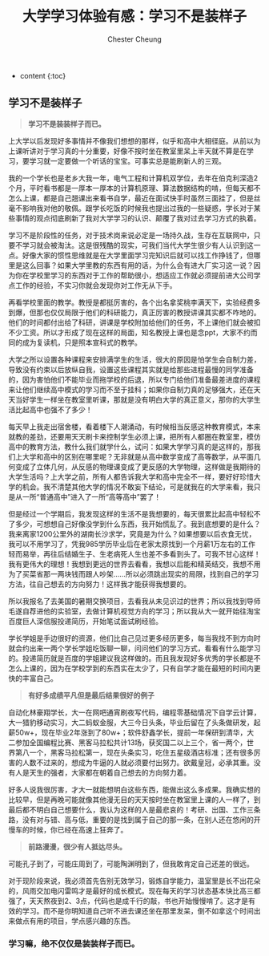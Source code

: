 ﻿---
layout: post
title:  "大学学习体验有感：学习不是装样子"
categories: thinking
tags: thinking
author: Chester Cheung
---

* content
{:toc}


## 学习不是装样子


> **学习不是装装样子而已。**



上大学以后发现好多事情并不像我们想想的那样，似乎和高中大相径庭。从前以为上课听讲对于学习真的十分重要，好像不按时坐在教室里呆上半天就不算是在学习，要学习就一定要做一个听话的宝宝。可事实总是能刷新人的三观。



我的一个学长也是老乡大我一年，电气工程和计算机双学位，去年在伯克利深造2个月，平时看书都是一厚本一厚本的计算机原理、算法数据结构的啃，但每天都不怎么上课，都是自己翘课出来看书自学，最近在面试快手时虽然三面挂了，但是丝毫不影响我对他的敬佩。跟学长吃饭的时候我也提出过我的一些疑惑，学长对于某些事情的观点彻底刷新了我对大学学习的认识、颠覆了我对过去学习方式的执着。



学习不是阶段性的任务，对于技术岗来说必定是一场持久战，生存在互联网中，只要不学习就会被淘汰。这是很残酷的现实，可我们当代大学生很少有人认识到这一点。好像大家的惯性思维就是在大学里面学习完知识后就可以找工作挣钱了，但哪里是这么回事？如果大学里教的东西有用的话，为什么会有进大厂实习这一说？因为你在学校里学习的东西对于工作的帮助很小，想适应工作就必须提前进大公司学点工作的经验，不实习你就会发现你对工作无从下手。



再看学校里面的教学。教授是都挺厉害的，各个出名拿奖桃李满天下，实验经费多到爆，但那也仅仅局限于他们的科研能力，真正厉害的教授讲课其实都不咋地的。他们的时间都付出给了科研，讲课是学校附加给他们的任务，不上课他们就会被扣不少工资。所以才形成了现在这样的局面，知名教授上课也是念ppt，大家不约而同的成为复读机，只是照本宣科式的教学。



大学之所以设置各种课程来安排满学生的生活，很大的原因是怕学生会自制力差，导致没有约束以后放纵自我，设置这些课程其实就是给那些进程最慢的同学准备的，因为害怕他们不能毕业而拖学校的后退，所以专门给他们准备最差进度的课程来让他们继续高中模式的学习而不至于挂科；如果你自制力真的足够强大，还在天天当好学生一样坐在教室里听课，那就是没有明白大学的真正意义，那你的大学生活比起高中也强不了多少！



每天早上我走出宿舍楼，看着楼下人潮涌动，有时候相当反感这种教育模式，本来就教的差劲，还要用天天刷卡来控制学生必须上课，把所有人都圈在教室里，模仿高中的教育方法，教什么我们就学什么，试问：如果大学学习真的是这样的，那我们上大学和高中的区别在哪里呢？无非就是从高中数学变成了高等数学，从平面几何变成了立体几何，从反感的物理课变成了更反感的大学物理，这样做是我期待的大学生活吗？上大学之前，所有人都告诉我大学和高中完全不一样，要好好珍惜大学的机会。我不清楚其他大学的情况不敢妄下结论，可是就我在的大学来看，我只是从一所“普通高中”进入了一所“高等高中”罢了！



但是经过一个学期后，我发现这样的生活不是我想要的，每天很累比起高中轻松不了多少，可想想自己好像没学到什么东西，我开始慌乱了。我到底想要的是什么？我来离家1200公里外的湖南长沙求学，究竟是为什么？如果想要以后衣食无忧，我可以不用学习了，凭我985学历毕业后在老家太原找到一个月薪1万左右的工作轻而易举，再往后结婚生子、生老病死人生也差不多看到头了。可我不甘心这样！我有更伟大的理想！我想到更远的世界去看看，我想以后能和精英结交，我想不用为了买菜省那一两块钱而跟人吵架……所以必须跳出现实的局限，找到自己的学习方法，往自己想去的方向努力！这样我才能获得我想要的。



所以我报名了去美国的暑期交换项目，去看我从未见识过的世界；所以我找到导师毛遂自荐进他的实验室，去做计算机视觉方向的学习；所以我从大一就开始往淘宝百度巨人深信服投递简历，开始笔试面试刷经验。



学长学姐是手边很好的资源，他们比自己见过更多经历更多，每当我找不到方向时就会约出来一两个学长学姐吃饭聊一聊，问问他们的学习方式，看看有什么能学习的。投递简历就是百度的学姐建议我这样做的。而且我发现好多优秀的学长都是不怎么上课的，因为在学校学到的东西实在太少了，只有自学才能在最短的时间内更快的丰富自己。



> **有好多成绩平凡但是最后结果很好的例子**



自动化林豪翔学长，大一在网吧通宵刷夜写代码，编程零基础情况下自学云计算，大一猎豹移动实习，大二蚂蚁金服，大三今日头条，毕业后留在了头条做研发，起薪50w+，现在毕业2年涨到了80w+；软件舒鑫学长，提前一年保研到清华，大二参加全国编程比赛、黑客马拉松共计13场，获奖国二以上三个，省一两个，世界第八一个，黑客马拉松第一，现在头条实习，吃住五星级酒店标准；还有很多厉害的人数不过来的，想成为牛逼的人就必须要付出努力。欲戴皇冠，必承其重。没有人是天生的强者，大家都在朝着自己想去的方向努力着。



好多人说我很厉害，才大一就能想明白这些东西，能做出这么多成果。我确实想的比较早，但是再晚可能就像其他漫无目的天天按时坐在教室里上课的人一样了，到最后都不明白自己想要什么，我认为这样的人是最悲哀的！考研、出国、工作三条路，没有对与错、高与低，重要的是找到属于自己的那一条，在别人还在悠闲的开慢车的时候，你已经在高速上狂奔了。



> **前路漫漫，很少有人抵达尽头。**



可能孔子到了，可能庄周到了，可能陶渊明到了，但我敢肯定自己还差的很远。



对于现阶段来说，我必须首先告别无效学习，锻炼自学能力，温室里是长不出花朵的，风雨交加电闪雷鸣才是最好的成长模式。现在每天的学习状态基本快比高三都强了，天天熬夜到2、3点，代码也是成千行的敲，书也开始慢慢啃了。这才是有效的学习。而不是你明知道自己听不进去课还坐在那里发呆，倒不如拿这个时间出来做点有用的项目，学点感兴趣的东西。



### 学习嘛，绝不仅仅是装装样子而已。